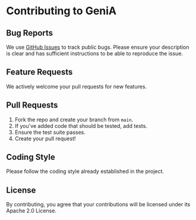 # Contributing to GeniA

## Bug Reports

We use [GitHub Issues](https://github.com/GeniA-dev/GeniA/issues) to track public bugs. Please ensure your description is clear and has sufficient instructions to be able to reproduce the issue.

## Feature Requests

We actively welcome your pull requests for new features. 

## Pull Requests

1. Fork the repo and create your branch from `main`.
2. If you've added code that should be tested, add tests.
3. Ensure the test suite passes.
4. Create your pull request!

## Coding Style

Please follow the coding style already established in the project.

## License

By contributing, you agree that your contributions will be licensed under its Apache 2.0 License.